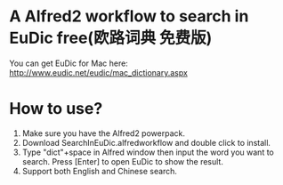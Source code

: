 # A Alfred2 workflow to search in EuDic free(欧路词典 免费版)
You can get EuDic for Mac here:
http://www.eudic.net/eudic/mac_dictionary.aspx

# How to use?
1. Make sure you have the Alfred2 powerpack.
2. Download SearchInEuDic.alfredworkflow and double click to install.
3. Type "dict"+space in Alfred window then input the word you want to search. Press [Enter] to open EuDic to show the result.
4. Support both English and Chinese search. 


